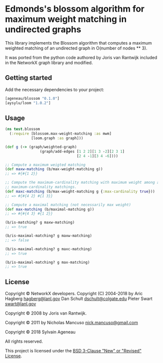 # Edmonds's blossom algorithm for maximum weight matching in undirected graphs

This library implements the Blossom algorithm that computes a maximum weighted matching of an undirected graph in O(number of nodes ** 3).

It was ported from the python code authored by Joris van Rantwijk included in the NetworkX graph library and modified.

## Getting started

Add the necessary dependencies to your project:

```clojure
[ageneau/blossom "0.1.0"]
[aysylu/loom "1.0.2"]
```

## Usage

[//]: # (FIXME: update) 

```clojure
(ns test.blossom
  (:require [blossom.max-weight-matching :as mwm]
            [loom.graph :as graph]))

(def g (-> (graph/weighted-graph)
                (graph/add-edges [1 2 2][1 3 -2][2 3 1]
                                 [2 4 -1][3 4 -6])))

;; Compute a maximum weigted matching
(def maxw-matching (b/max-weight-matching g))
;; => #{#{1 2}}

;; Compute the maximum-cardinality matching with maximum weight among all
;; maximum-cardinality matchings.
(def maxc-matching (b/max-weight-matching g {:max-cardinality true}))
;; => #{#{4 2} #{1 3}}

;; Compute a maximal matching (not necessarily max weight)
(def max-matching (b/maximal-matching g))
;; => #{#{4 3} #{1 2}}

(b/is-matching? g maxw-matching)
;; => true

(b/is-maximal-matching? g maxw-matching)
;; => false

(b/is-maximal-matching? g maxc-matching)
;; => true

(b/is-maximal-matching? g max-matching)
;; => true


```

## License

Copyright &copy; NetworkX developers.
Copyright (C) 2004-2018 by
    Aric Hagberg <hagberg@lanl.gov>
    Dan Schult <dschult@colgate.edu>
    Pieter Swart <swart@lanl.gov>

Copyright &copy; 2008 by
    Joris van Rantwijk.

Copyright &copy; 2011 by
    Nicholas Mancuso <nick.mancuso@gmail.com>

Copyright &copy; 2018 Sylvain Ageneau

All rights reserved.

This project is licensed under the [BSD 3-Clause "New" or "Revised" License][license].

[license]: https://opensource.org/licenses/BSD-3-Clause
